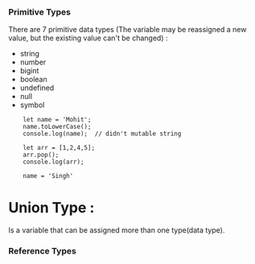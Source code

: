 ### Primitive Types

<p>
    There are 7 primitive data types (The variable may be reassigned a new value, but the existing value can't be changed) :
    <ul>
        <li>string</li>
        <li>number</li>
        <li>bigint</li>
        <li>boolean</li>
        <li>undefined</li>
        <li>null</li>
        <li>symbol</li>
    </ul>
</p>

        let name = 'Mohit';
        name.toLowerCase();
        console.log(name);  // didn't mutable string

        let arr = [1,2,4,5];
        arr.pop();
        console.log(arr);

        name = 'Singh'

<div>
    <h1>Union Type : </h1>
    <p>Is a variable that can be assigned more than one type(data type).</p>
</div>

### Reference Types
